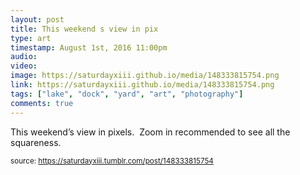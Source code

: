 ```yaml
---
layout: post
title: This weekend s view in pix
type: art
timestamp: August 1st, 2016 11:00pm
audio: 
video: 
image: https://saturdayxiii.github.io/media/148333815754.png
link: https://saturdayxiii.github.io/media/148333815754.png
tags: ["lake", "dock", "yard", "art", "photography"]
comments: true
---
```


This weekend’s view in pixels.  Zoom in recommended to see all the squareness.
 
  
<small>source: https://saturdayxiii.tumblr.com/post/148333815754</small>